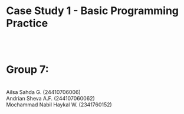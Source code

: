 <h1>Case Study 1 - Basic Programming Practice</h1><br>
<br>
<h1>Group 7:</h2><br>
Ailsa Sahda G. (24410706006)<br>
Andrian Sheva A.F. (244107060062)<br>
Mochammad Nabil Haykal W. (2341760152)